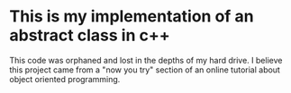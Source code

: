 # This is my implementation of an abstract class in c++ 

This code was orphaned and lost in the depths of my hard drive. I believe this project came from a "now you try" section of an online tutorial about object oriented programming.

